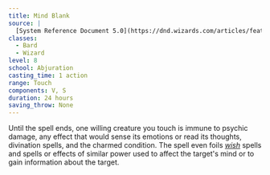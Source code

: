 ```yaml
---
title: Mind Blank
source: |
  [System Reference Document 5.0](https://dnd.wizards.com/articles/features/systems-reference-document-srd)
classes:
  - Bard
  - Wizard
level: 8
school: Abjuration
casting_time: 1 action
range: Touch
components: V, S
duration: 24 hours
saving_throw: None
---
```


Until the spell ends, one willing creature you touch is immune to psychic damage, any effect that would sense its emotions or read its thoughts, divination spells, and the charmed condition. The spell even foils *[wish](/spells/wish/)* spells and spells or effects of similar power used to affect the target's mind or to gain information about the target.
